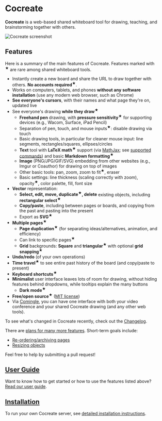 # Cocreate

**Cocreate** is a web-based shared whiteboard tool for drawing, teaching, and
brainstorming together with others.

![Cocreate screenshot](http://erikdemaine.org/software/cocreate_large.png)

## Features

Here is a summary of the main features of Cocreate.
Features marked with <sup>★</sup> are rare among shared whiteboard tools.

* Instantly create a new board and share the URL to draw together with others.
  **No accounts required**<sup>★</sup>.
* Works on computers, tablets, and phones **without any software installation**
  (use any modern web browser, such as Chrome)
* **See everyone's cursors**, with their names and what page they're on,
  updated live
* See everyone's drawing **while they draw**<sup>★</sup>
  * **Freehand pen** drawing, with **pressure sensitivity**<sup>★</sup>
    for supporting devices (e.g., Wacom, Surface, iPad Pencil)
  * Separation of pen, touch, and mouse inputs<sup>★</sup>: disable drawing via touch
  * Basic drawing tools, in particular for cleaner mouse input:
    line segments, rectangles/squares, ellipses/circles
  * **Text** tool with **LaTeX math**<sup>★</sup> support
    (via [MathJax](https://www.mathjax.org/); see
     [supported commands](https://github.com/edemaine/tex2svg-webworker#supported-latex-commands))
    and basic **Markdown formatting**<sup>★</sup>
  * **Image** (PNG/JPG/GIF/SVG) embedding from other websites
    (e.g., Imgur or Coauthor) for drawing on top of images
  * Other basic tools: pan, zoom, zoom to fit<sup>★</sup>, eraser
  * Basic settings: line thickness (scaling correctly with zoom),
    opacity<sup>★</sup>, color palette, fill, font size
* **Vector** representation:
  * **Select, edit, move, duplicate<sup>★</sup>, delete** existing objects,
    including **rectangular select**<sup>★</sup>
  * **Copy/paste**, including between pages or boards, and copying from the
    past and pasting into the present
  * Export as **SVG**<sup>★</sup>
* **Multiple pages**<sup>★</sup>
  * **Page duplication**<sup>★</sup> (for separating ideas/alternatives,
    animation, and efficiency)
  * Can link to specific pages<sup>★</sup>
  * **Grid** backgrounds: **Square** and **triangular**<sup>★</sup>
    with optional **grid snapping**<sup>★</sup>
* **Undo/redo** (of your own operations)
* **Time travel**<sup>★</sup> to see entire past history of the board
  (and copy/paste to present)
* **Keyboard shortcuts**<sup>★</sup>
* **Minimalist** user interface leaves lots of room for drawing,
  without hiding features behind dropdowns,
  while tooltips explain the many buttons
  * **Dark mode**<sup>★</sup>
* **Free/open source**<sup>★</sup> ([MIT license](LICENSE))
* Via [Comingle](https://github.com/edemaine/comingle),
  you can have one interface with both your video conference and
  your shared Cocreate drawing (and any other web tools).

To see what's changed in Cocreate recently, check out the
[Changelog](CHANGELOG.md).

There are
[plans for many more features](https://github.com/edemaine/cocreate/issues).
Short-term goals include:

* [Re-ordering/archiving pages](https://github.com/edemaine/cocreate/issues/137)
* [Resizing objects](https://github.com/edemaine/cocreate/issues/17)

Feel free to help by submitting a pull request!

## [User Guide](doc/README.md)

Want to know how to get started or how to use the features listed above?
[Read our user guide](doc/README.md).

## [Installation](INSTALL.md)

To run your own Cocreate server, see
[detailed installation instructions](INSTALL.md).
